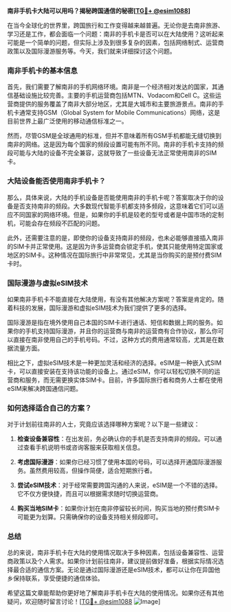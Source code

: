 **南非手机卡大陆可以用吗？揭秘跨国通信的秘密[[TG💪+ @esim1088](https://t.me/s/esim1088)]**

在当今全球化的世界里，跨国旅行和工作变得越来越普遍。无论你是去南非旅游、学习还是工作，都会面临一个问题：南非的手机卡是否可以在大陆使用？这听起来可能是一个简单的问题，但实际上涉及到很多复杂的因素，包括网络制式、运营商政策以及国际漫游服务等。今天，我们就来详细探讨这个问题。

### 南非手机卡的基本信息

首先，我们需要了解南非的手机网络环境。南非是一个经济相对发达的国家，其通信基础设施比较完善。主要的手机运营商包括MTN、Vodacom和Cell C。这些运营商提供的服务覆盖了南非大部分地区，尤其是大城市和主要旅游景点。南非的手机卡通常支持GSM（Global System for Mobile Communications）网络，这是目前世界上最广泛使用的移动通信标准之一。

然而，尽管GSM是全球通用的标准，但并不意味着所有GSM手机都能无缝切换到南非的网络。这是因为每个国家的频段设置可能有所不同。南非的手机卡支持的频段可能与大陆的设备不完全兼容，这就导致了一些设备无法正常使用南非的SIM卡。

### 大陆设备能否使用南非手机卡？

那么，具体来说，大陆的手机设备是否能使用南非的手机卡呢？答案取决于你的设备是否支持南非的频段。大多数现代智能手机都支持多频段，这意味着它们可以适应不同国家的网络环境。但是，如果你的手机是较老的型号或者是中国市场的定制机，可能会存在频段不匹配的问题。

此外，还需要注意的是，即使你的设备支持南非的频段，也未必能够直接插入南非的SIM卡并正常使用。这是因为许多运营商会锁定手机，使其只能使用特定国家或地区的SIM卡。这种情况在国际旅行中非常常见，尤其是当你购买的是预付费SIM卡时。

### 国际漫游与虚拟eSIM技术

如果南非手机卡不能直接在大陆使用，有没有其他解决方案呢？答案是肯定的。随着科技的发展，国际漫游和虚拟eSIM技术为我们提供了更多的选择。

国际漫游是指在境外使用自己本国的SIM卡进行通话、短信和数据上网的服务。如果你的手机支持国际漫游，并且你的运营商与南非的运营商有合作协议，那么你可以直接在南非使用自己的手机号码。不过，这种方式的费用通常较高，尤其是在数据流量方面。

相比之下，虚拟eSIM技术是一种更加灵活和经济的选择。eSIM是一种嵌入式SIM卡，可以直接安装在支持该功能的设备上。通过eSIM，你可以轻松切换不同的运营商和服务，而无需更换实体SIM卡。目前，许多国际旅行者和商务人士都在使用eSIM来解决跨国通信问题。

### 如何选择适合自己的方案？

对于计划前往南非的人士，究竟应该选择哪种方案呢？以下是一些建议：

1. **检查设备兼容性**：在出发前，务必确认你的手机是否支持南非的频段。可以通过查看手机说明书或咨询客服来获取相关信息。
   
2. **考虑国际漫游**：如果你已经习惯了使用本国的号码，可以选择开通国际漫游服务。虽然费用较高，但操作简便，适合短期旅行者。

3. **尝试eSIM技术**：对于经常需要跨国沟通的人来说，eSIM是一个不错的选择。它不仅方便快捷，而且可以根据需求随时切换运营商。

4. **购买当地SIM卡**：如果你计划在南非停留较长时间，购买当地的预付费SIM卡可能更为划算。只需确保你的设备支持相关频段即可。

### 总结

总的来说，南非手机卡在大陆的使用情况取决于多种因素，包括设备兼容性、运营商政策以及个人需求。如果你计划前往南非，建议提前做好准备，根据实际情况选择最合适的通信方案。无论是通过国际漫游还是eSIM技术，都可以让你在异国他乡保持联系，享受便捷的通信体验。

希望这篇文章能帮助你更好地了解南非手机卡在大陆的使用情况。如果你还有其他疑问，欢迎随时留言讨论！[[TG💪+ @esim1088](https://t.me/s/esim1088) ![Image](https://i.postimg.cc/4NQfJmqS/Snipaste-2025-05-13-00-14-12.png)]